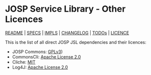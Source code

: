 # JOSP Service Library - Other Licences

[README](README.md) | [SPECS](docs/specs.md) | [IMPLS](docs/impls.md) | [CHANGELOG](CHANGELOG.md) | [TODOs](TODOs.md) | [LICENCE](LICENCE.md)


This is the list of all direct JOSP JSL dependencies and their licences:

* JOSP Commons: [GPLv3](https://github.com/johnosproject/com.robypomper.josp.commons/LICENCE.md))
* CommonsCli: [Apache License 2.0](https://github.com/apache/commons-cli/blob/master/LICENSE.txt)
* Cliche: [MIT](http://www.opensource.org/licenses/mit-license.php)
* Log4J: [Apache License 2.0](https://www.apache.org/licenses/LICENSE-2.0)
